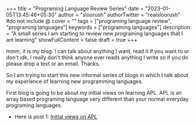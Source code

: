 +++
title = "Programing Language Review Series"
date = "2023-01-05T13:45:46+05:30"
author = "sloorush"
authorTwitter = "realsloorush" #do not include @
cover = ""
tags = ["programing language review", "programing languages"]
keywords = ["programing languages"]
description = "A small series I am starting to review new programing languages that I am learning"
showFullContent = false
draft = true
+++

mmm, it is my blog. I can talk about anything I want, read it if you want to or don't idk. I really don't think anyone ever reads anything I write so if you do please drop a text or an email. Thanks.

So I am trying to start this new informal series of blogs in which I talk about my experience of learning new programming languages.

First blog is going to be about my initial views on learning APL. APL is an array based programing language very different than your normal everyday programing languages.

- Here is post 1: [Initial views on APL](/posts/initial-views-on-apl/) 